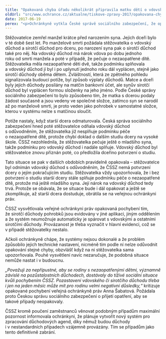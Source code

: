 ```yaml
---
title: "Opakovaná chyba úřadu několikrát připravila matku dětí o vdovský důchod"
oldUrl: "src/www.ochrance.cz/aktualne/tiskove-zpravy-2017/opakovana-chyba-uradu-nekolikrat-pripravila-matku-deti-o-vdovsky-duchod"
date: 2017-06-19
perex: "<p>Ochránkyně vytkla České správě sociálního zabezpečení, že opakovaně odnímala vdovský důchod matce pečující o dvě nezaopatřené děti.  Žena přitom pokaždé na chybu upozornila, ale nebylo jí to nic platné. ČSSZ svůj chybný postup pouze odůvodňovala technickým nastavením systému výplaty pozůstalostních důchodů. Podle ochránkyně se s takovým stavem nelze smířit. Po jejím šetření úřad své pracovníky poučil a přislíbil systém do budoucna změnit.</p>"
---
```


<!-- imported from the old website -->

<p>Stěžovatelce zemřel manžel krátce před narozením syna. Jejich dceři bylo v té době šest let. Po manželově smrti požádala stěžovatelka o vdovský důchod a sirotčí důchod pro dceru, po narození syna pak o sirotčí důchod také pro něj. Na vdovský důchod má nárok vdova po dobu jednoho roku od smrti manžela a poté v případě, že pečuje o nezaopatřené dítě. Stěžovatelka měla nezaopatřené děti dvě, takže podmínku splňovala a vdovský důchod jí byl i po uplynutí jednoho roku dál vyplácen, stejně jako sirotčí důchody oběma dětem. Zvláštností, která ze zpětného pohledu signalizovala budoucí potíže, byl způsob výplaty důchodů. Matce a dceři byly jejich důchody posílány na matčin bankovní účet, ale synův sirotčí důchod byl vyplácen formou složenky na jeho jméno. Podle České správy sociálního zabezpečení to bylo způsobeno tím, že matka s dcerou podaly žádost současně a jsou vedeny ve společné složce, zatímco syn se narodil až po manželově smrti, je proto veden jako pohrobek v samostatné složce, kterou v systému nelze s matčinou sloučit.</p> <p>Potíže nastaly, když starší dcera odmaturovala. Česká správa sociálního zabezpečení hned poté stěžovatelce odňala vdovský důchod s odůvodněním, že stěžovatelka již nesplňuje podmínku péče o nezaopatřené dítě, protože chybí doklad o dalším studiu dcery na vysoké škole. ČSSZ nezohlednila, že stěžovatelka pečuje ještě o mladšího syna, takže podmínku pro vdovský důchod i nadále splňuje. Vdovský důchod byl stěžovatelce znovu přiznán poté, co předložila dceřino potvrzení o studiu. </p> <p>Tato situace se pak v dalších obdobích pravidelně opakovala – stěžovatelce byl odnímán vdovský důchod s odůvodněním, že ČSSZ nemá potvrzení dcery o jejím pokračujícím studiu. Stěžovatelka vždy upozorňovala, že i bez potvrzení o studiu starší dcery stále splňuje podmínku péče o nezaopatřené dítě, protože má ještě mladšího syna. Její nárok na vdovský důchod tedy trvá. Protože se obávala, že se situace bude i dál opakovat a ještě se zkomplikuje, až starší dcera dostuduje, obrátila se na veřejnou ochránkyni práv.</p> <p>ČSSZ vysvětlovala veřejné ochránkyni práv opakovaná pochybení tím, že sirotčí důchody pohrobků jsou evidovány v jiné aplikaci, jiným oddělením a že systém neumožnuje automaticky je spárovat s vdovskými a ostatními sirotčími důchody. Provázanost je třeba vyznačit v hlavní evidenci, což se v případě stěžovatelky nestalo.</p> <p>Ačkoli ochránkyně chápe, že systémy nejsou dokonalé a že problém způsobilo jejich technické nastavení, nicméně tím podle ní nelze odůvodnit opakování stejné chyby, obzvlášť když na ni stěžovatelka sama upozorňovala. Pouhé vysvětlení navíc nezaručuje, že podobná situace nemůže nastat i v budoucnu. </p> <p><i>„Považuji za nepřípustné, aby se rodiny s nezaopatřenými dětmi, významně závislé na pozůstalostních důchodech, dostávaly do tíživé sociální situace kvůli pochybením ČSSZ. Pozastavení vdovského či sirotčího důchodu třeba i jen na jeden měsíc může mít pro rodinu velmi negativní důsledky,“</i> kritizuje opakované pochybení veřejná ochránkyně práv Anna Šabatová. Požádala proto Českou správu sociálního zabezpečení o přijetí opatření, aby se takové případy neopakovaly.</p><p> ČSSZ kromě poučení zaměstnanců věnovat podobným případům maximální pozornost informovala ochránkyni, že plánuje vytvořit nový systém pro zpracování důchodových agend, díky němuž budou důchody i v nestandardních případech vzájemně provázány. Tím se případům jako tento definitivně zabrání.</p>
